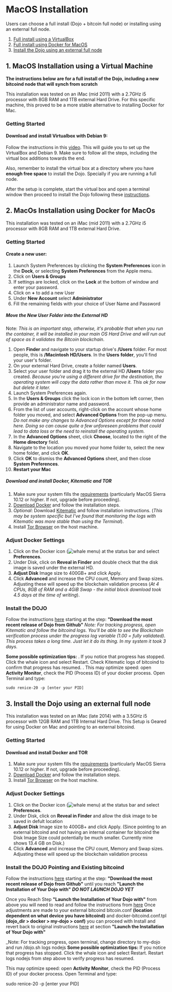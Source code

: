 
# MacOS Installation

Users can choose a full install (Dojo + bitcoin full node) or installing using an external full node.  

1.  [Full install using a VirtualBox](#macos-installation-using-a-virtual-machine)
2.  [Full install using Docker for MacOS](#macos-installation-using-docker-for-macos)
3.  [Install the Dojo using an external full node](#install-the-dojo-using-an-external-full-node)



## 1. MacOS Installation using a Virtual Machine
__The instructions below are for a full install of the Dojo, including a new bitcoind node that will synch from scratch__

This installation was tested on an iMac (mid 2011) with a 2.7GHz i5 processor with 8GB RAM and 1TB external Hard Drive. For this specific machine, this proved to be a more stable alternative to installing Docker for Mac.

### Getting Started

#### Download and install Virtualbox with Debian 9:

Follow the instructions in this [video](https://www.youtube.com/watch?v=6M1DivpQSdo&t=703s). This will guide you to set up the VirtualBox and Debian 9. Make sure to follow all the steps, including the virtual box additions towards the end.

Also, remember to install the virtual box at a directory where you have __enough free space__ to install the Dojo. Specially if you are running a full node.

After the setup is complete, start the virtual box and open a terminal window then proceed to install the Dojo following these [instructions](https://github.com/Samourai-Wallet/samourai-dojo/blob/develop/doc/DOCKER_setup.md#install).




## 2. MacOs Installation using Docker for MacOs

This installation was tested on an iMac (mid 2011) with a 2.7GHz i5 processor with 8GB RAM and 1TB external Hard Drive.

### Getting Started

#### Create a new user:

1.  Launch System Preferences by clicking the  __System Preferences__  icon in the  __Dock__, or selecting  __System Preferences__  from the Apple menu.
2.  Click on __Users & Groups__
3.  If settings are locked, click on the __Lock__ at the bottom of window and enter your password.
4.  Click on __+__ to add a new User
5.  Under __New Account__ select __Administrator__
6.  Fill the remaining fields with your choice of User Name and Password

##### Move the __New User Folder__ into the __External HD__
Note: _This is an important step, otherwise, it's probable that when you run the container, it will be installed in your main OS Hard Drive and will run out of space as it validates the Bitcoin blockchain._

1.  Open  __Finder__ and navigate to your startup drive's __/Users__ folder. For most people, this is __/Macintosh HD/Users__. In the __Users__  __folder__, you'll find your user's folder.
2.  On your external Hard Drive, create a folder named __Users__.
3.  Select your user folder and drag it to the external HD __/Users__ folder you created. _Because you're using a different drive for the destination, the operating system will copy the data rather than move it. This ok for now but delete it later._
4.  Launch System Preferences again.
5.  In the  __Users & Groups__ click the lock icon in the bottom left corner, then provide an administrator name and password.
6.  From the list of user accounts, right-click on the account whose home folder you moved, and select  __Advanced Options__  from the pop-up menu.
    _Do not make any changes to Advanced Options except for those noted here. Doing so can cause quite a few unforeseen problems that could lead to data loss or the need to reinstall the operating system._
7.  In the  __Advanced Options__  sheet, click  __Choose__, located to the right of the  __Home directory__  field.    
8.  Navigate to the location you moved your home folder to, select the new home folder, and click  __OK__.
9.  Click  __OK__  to dismiss the  __Advanced Options__  sheet, and then close  __System Preferences__.
10. __Restart your Mac__

##### Download and install Docker, Kitematic and TOR

1.  Make sure your system fills the [requirements]([https://docs.docker.com/docker-for-mac/install/](https://docs.docker.com/docker-for-mac/install/)) (particularly MacOS Sierra 10.12 or higher. If not, upgrade before proceeding).  
2.  [Download Docker]([https://docs.docker.com/docker-for-mac/install/](https://docs.docker.com/docker-for-mac/install/)) and follow the installation steps.
3.  _Optional_: Download [Kitematic]([https://kitematic.com/) and follow installation instructions.
(_This may be system specific but I've found that monitoring the logs with Kitematic was more stable than using the Terminal_).
4.  Install [Tor Browser](https://www.torproject.org/projects/torbrowser.html.en) on the host machine.

### Adjust Docker Settings
1.  Click on the Docker icon (![whale menu](https://docs.docker.com/docker-for-mac/images/whale-x.png)) at the status bar and select __Preferences__.
2.  Under Disk, click on __Reveal in Finder__ and double check that the disk image is saved under the external HD.
3.  __Adjust Disk__ Image size to 400GB+ and click Apply.
4.  Click __Advanced__ and increase the CPU count, Memory and Swap sizes. Adjusting these will speed up the blockchain validation process
(_At 4 CPUs, 8GB of RAM and a 4GiB Swap - the initial block download took 4.5 days at the time of writing_).

### Install the DOJO
Follow the instructions [here](https://github.com/Samourai-Wallet/samourai-dojo/blob/develop/doc/DOCKER_setup.md) starting at the step:
__"Download the most recent release of Dojo from Github"__
_Note: For tracking progress, open Kitematic and follow the bitcoind logs. You'll be able to see the Blockchain verification process under the _progress_ log variable (1.00 = fully validated). This process takes a long time. Just let it do its thing. In my system it took 3 days._

__Some possible optimization tips:__
. If you notice that progress has stopped. Click the whale icon and select Restart. Check Kitematic logs of bitcoind to confirm that progress has resumed.
. This may optimize speed: open __Activity Monitor__, check the PID (Process ID) of your docker process. Open Terminal and type:

`sudo renice-20 -p [enter your PID]`



## 3. Install the Dojo using an external full node


This installation was tested on an iMac (late 2014) with a 3.5GHz i5 processor with 12GB RAM and 1TB Internal Hard Drive. This Setup is Geared for using Docker on Mac and pointing to an external bitcoind.

### Getting Started

#### Download and install Docker and TOR
1.  Make sure your system fills the [requirements]([https://docs.docker.com/docker-for-mac/install/](https://docs.docker.com/docker-for-mac/install/)) (particularly MacOS Sierra 10.12 or higher. If not, upgrade before proceeding).  
2.  [Download Docker]([https://docs.docker.com/docker-for-mac/install/](https://docs.docker.com/docker-for-mac/install/)) and follow the installation steps.
3.  Install [Tor Browser](https://www.torproject.org/projects/torbrowser.html.en) on the host machine.

### Adjust Docker Settings
1.  Click on the Docker icon (![whale menu](https://docs.docker.com/docker-for-mac/images/whale-x.png)) at the status bar and select __Preferences__.
2.  Under Disk, click on __Reveal in Finder__ and allow the disk image to be saved in defult location
3.  __Adjust Disk__ Image size to 400GB+ and click Apply.
(Since pointing to an external bitcoind and not having an internal container for bitcoind the Disk Image Size could potentially be        much smaller.  Currently mine shows 13.4 GB on Disk.)
4.  Click __Advanced__ and increase the CPU count, Memory and Swap sizes. Adjusting these will speed up the blockchain validation process

### Install the DOJO Pointing and Existing bitcoind
Follow the instructions [here](https://github.com/Samourai-Wallet/samourai-dojo/blob/develop/doc/DOCKER_setup.md) starting at the step:
__"Download the most recent release of Dojo from Github"__ until you reach __"Launch the Installation of Your Dojo with"__ ***DO NOT LAUNCH DOJO YET***

Once you Reach Step __"Launch the Installation of Your Dojo with"__ from above you will need to read and follow the instructions from [here](https://github.com/Samourai-Wallet/samourai-dojo/blob/develop/doc/DOCKER_advanced_setups.md)
Once adjustments are made to your external bitcoind bitcoin.conf __(location dependent on what device you have bitcoind)__ and docker-bitcoind.conf.tpl __(dojo_dir > docker > my-dojo > conf)__ you can proceed with Install and revert back to original instructions [here](https://github.com/Samourai-Wallet/samourai-dojo/blob/develop/doc/DOCKER_setup.md) at section __"Launch the Installation of Your Dojo with"__

_Note: For tracking progress, open terminal, change directory to my-dojo and run /dojo.sh logs nodejs
__Some possible optimization tips:__
If you notice that progress has stopped. Click the whale icon and select Restart. Restart logs nodejs from step above to verify progress has resumed.

This may optimize speed: open __Activity Monitor__, check the PID (Process ID) of your docker process. Open Terminal and type:

sudo renice-20 -p [enter your PID]
